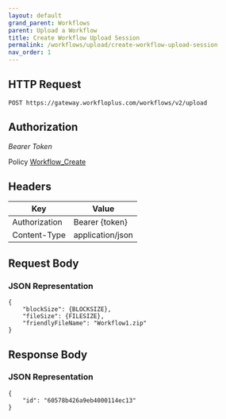 ```yaml
---
layout: default
grand_parent: Workflows
parent: Upload a Workflow
title: Create Workflow Upload Session
permalink: /workflows/upload/create-workflow-upload-session
nav_order: 1
---
```



## HTTP Request

```
POST https://gateway.workfloplus.com/workflows/v2/upload
```


## Authorization

*Bearer Token*

Policy
[Workflow_Create]({{site.url}}{{site.baseurl}}/authentication/policies#workflow_create)


## Headers

| Key     | Value        |
| ----------- | ----------- |
| Authorization | Bearer {token}      |
| Content-Type | application/json      |


## Request Body
### JSON Representation
```
{
    "blockSize": {BLOCKSIZE},
    "fileSize": {FILESIZE},
    "friendlyFileName": "Workflow1.zip"
}
```


## Response Body
### JSON Representation
```
{
    "id": "60578b426a9eb4000114ec13"
}
```